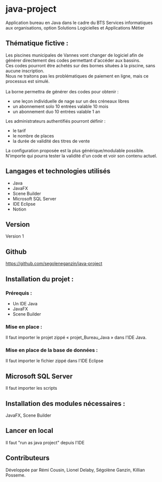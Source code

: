 # java-project

Application bureau en Java dans le cadre du BTS Services informatiques aux organisations, option Solutions Logicielles et Applications Métier <br>

## Thématique fictive :

Les piscines municipales de Vannes vont changer de logiciel afin de générer directement des codes permettant d'accéder aux bassins. <br>
Ces codes pourront être achetés sur des bornes situées à la piscine, sans aucune inscription. <br>
Nous ne traitons pas les problématiques de paiement en ligne, mais ce processus est simulé.  <br>
<br>
La borne permettra de générer des codes pour obtenir :
<ul>
    <li>une leçon individuelle de nage sur un des créneaux libres</li> 
    <li>un abonnement solo 10 entrées valable 10 mois</li> 
    <li>un abonnement duo 10 entrées valable 1 an</li> 
</ul>

Les administrateurs authentifiés pourront définir :
<ul>
    <li>le tarif</li> 
    <li>le nombre de places</li> 
    <li>la durée de validité des titres de vente</li> 
</ul>

La configuration proposée est la plus générique/modulable possible.<br>
N'importe qui pourra tester la validité d'un code et voir son contenu actuel.<br>

## Langages et technologies utilisés

<ul>
  <li>Java</li>
  <li>JavaFX</li>
  <li>Scene Builder</li>
  <li>Microsoft SQL Server</li>
  <li>IDE Eclipse</li>
  <li>Notion</li>
</ul>

## Version

Version 1

## Github

https://github.com/segoleneganzin/java-project

## Installation du projet :
### Prérequis :
<ul>
  <li>Un IDE Java</li>
  <li>JavaFX</li>
  <li>Scene Builder</li>
</ul>

### Mise en place :
Il faut importer le projet zippé « projet_Bureau_Java » dans l’IDE Java.

### Mise en place de la base de données :


Il faut importer le fichier zippé dans l'IDE Eclipse

## Microsoft SQL Server

Il faut importer les scripts

## Installation des modules nécessaires :

JavaFX, Scene Builder

## Lancer en local

Il faut "run as java project" depuis l'IDE

## Contributeurs

Développée par Rémi Cousin, Lionel Delaby, Ségolène Ganzin, Killian Posseme.

